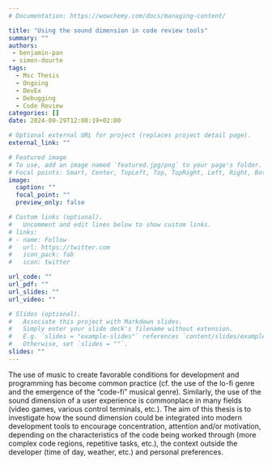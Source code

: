 ```yaml
---
# Documentation: https://wowchemy.com/docs/managing-content/

title: "Using the sound dimension in code review tools"
summary: ""
authors: 
 - benjamin-pan
 - simon-dourte
tags: 
  - Msc Thesis
  - Ongoing
  - DevEx
  - Debugging
  - Code Review
categories: []
date: 2024-09-29T12:08:19+02:00

# Optional external URL for project (replaces project detail page).
external_link: ""

# Featured image
# To use, add an image named `featured.jpg/png` to your page's folder.
# Focal points: Smart, Center, TopLeft, Top, TopRight, Left, Right, BottomLeft, Bottom, BottomRight.
image:
  caption: ""
  focal_point: ""
  preview_only: false

# Custom links (optional).
#   Uncomment and edit lines below to show custom links.
# links:
# - name: Follow
#   url: https://twitter.com
#   icon_pack: fab
#   icon: twitter

url_code: ""
url_pdf: ""
url_slides: ""
url_video: ""

# Slides (optional).
#   Associate this project with Markdown slides.
#   Simply enter your slide deck's filename without extension.
#   E.g. `slides = "example-slides"` references `content/slides/example-slides.md`.
#   Otherwise, set `slides = ""`.
slides: ""
---
```


The use of music to create favorable conditions for development and programming has become common practice (cf. the use of the lo-fi genre and the emergence of the “code-fi” musical genre). Similarly, the use of the sound dimension of a user experience is commonplace in many fields (video games, various control terminals, etc.). The aim of this thesis is to investigate how the sound dimension could be integrated into modern development tools to encourage concentration, attention and/or motivation, depending on the characteristics of the code being worked through (more complex code regions, repetitive tasks, etc.), the context outside the developer (time of day, weather, etc.) and personal preferences.
